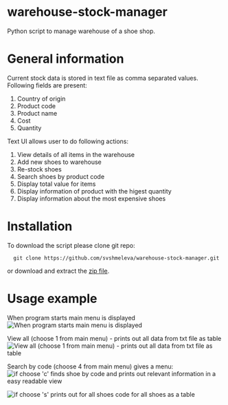 # warehouse-stock-manager
Python script to manage warehouse of a shoe shop.

# General information

Current stock data is stored in text file as comma separated values. Following fields are present:
1. Country of origin
2. Product code
3. Product name
4. Cost
5. Quantity

Text UI allows user to do following actions:
1. View details of all items in the warehouse
2. Add new shoes to warehouse
3. Re-stock shoes
4. Search shoes by product code
5. Display total value for items
6. Display information of product with the higest quantity
7. Display information about the most expensive shoes

# Installation

To download the script please clone git repo:
```
  git clone https://github.com/svshmeleva/warehouse-stock-manager.git
```

or download and extract the [zip file](https://github.com/svshmeleva/warehouse-stock-manager/archive/refs/heads/main.zip).

# Usage example
When program starts main menu is displayed
![When program starts main menu is displayed](https://user-images.githubusercontent.com/120607373/219502002-f57e75ca-0f6c-4915-b9ff-508e7dca7c73.jpg)

View all (choose 1 from main menu) - prints out all data from txt file as table
![View all (choose 1 from main menu) - prints out all data from txt file as table](https://user-images.githubusercontent.com/120607373/219502096-679799f5-0158-4332-9af3-bb5ef4498880.jpg)

Search by code (choose 4 from main menu) gives a menu:
![if choose 'c' finds shoe by code and prints out relevant information in a easy readable view](https://user-images.githubusercontent.com/120607373/219502983-1a4d7b1b-b3a3-4fc7-a8d7-b9344a70a16f.jpg)

![if choose 's' prints out for all shoes code for all shoes as a table](https://user-images.githubusercontent.com/120607373/219504377-96b49729-f233-48ca-a823-d4c6756fc41c.jpg)


